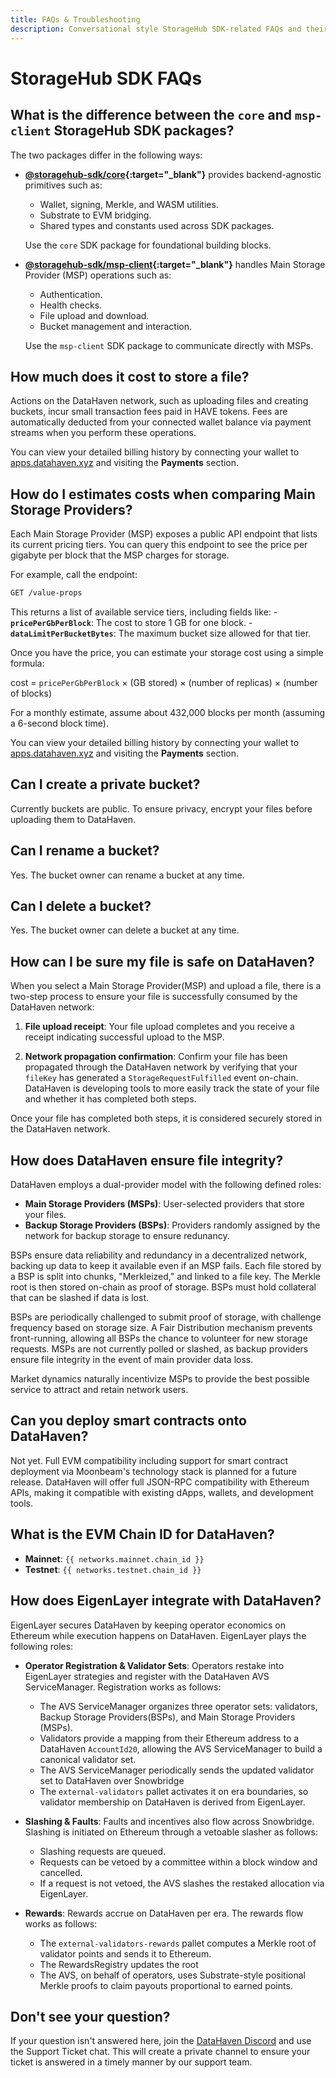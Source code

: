 ```yaml
---
title: FAQs & Troubleshooting
description: Conversational style StorageHub SDK-related FAQs and their answers. Includes bucket management, security best practices, and the role of EigneLayer.
---
```


# StorageHub SDK FAQs

## What is the difference between the `core` and `msp-client` StorageHub SDK packages?

The two packages differ in the following ways:

- **[@storagehub-sdk/core](https://www.npmjs.com/package/@storagehub-sdk/core){:target="_blank"}** provides backend-agnostic primitives such as: 
        
    - Wallet, signing, Merkle, and WASM utilities.
    - Substrate to EVM bridging.
    - Shared types and constants used across SDK packages.
    
    Use the `core` SDK package for foundational building blocks.

- **[@storagehub-sdk/msp-client](https://www.npmjs.com/package/@storagehub-sdk/msp-client){:target="_blank"}** handles Main Storage Provider (MSP) operations such as: 
        
    - Authentication.
    - Health checks.
    - File upload and download.
    - Bucket management and interaction. 
    
    Use the `msp-client` SDK package to communicate directly with MSPs.

## How much does it cost to store a file?

Actions on the DataHaven network, such as uploading files and creating buckets, incur small transaction fees paid in HAVE tokens. Fees are automatically deducted from your connected wallet balance via payment streams when you perform these operations.

You can view your detailed billing history by connecting your wallet to [apps.datahaven.xyz](https://apps.datahaven.xyz) and visiting the **Payments** section.

## How do I estimates costs when comparing Main Storage Providers?

Each Main Storage Provider (MSP) exposes a public API endpoint that lists its current pricing tiers. You can query this endpoint to see the price per gigabyte per block that the MSP charges for storage.

For example, call the endpoint:

```bash
GET /value-props
```

This returns a list of available service tiers, including fields like: 
    - **`pricePerGbPerBlock`**: The cost to store 1 GB for one block. 
    - **`dataLimitPerBucketBytes`**: The maximum bucket size allowed for that tier.

Once you have the price, you can estimate your storage cost using a simple formula:

cost = `pricePerGbPerBlock` × (GB stored) × (number of replicas) × (number of blocks)

For a monthly estimate, assume about 432,000 blocks per month (assuming a 6-second block time).

You can view your detailed billing history by connecting your wallet to [apps.datahaven.xyz](https://apps.datahaven.xyz) and visiting the **Payments** section.

## Can I create a private bucket?

Currently buckets are public. To ensure privacy, encrypt your files before uploading them to DataHaven.

## Can I rename a bucket?

Yes. The bucket owner can rename a bucket at any time.

## Can I delete a bucket?

Yes. The bucket owner can delete a bucket at any time.

## How can I be sure my file is safe on DataHaven?

When you select a Main Storage Provider(MSP) and upload a file, there is a two-step process to ensure your file is successfully consumed by the DataHaven network:

1. **File upload receipt**: Your file upload completes and you receive a receipt indicating successful upload to the MSP.

2. **Network propagation confirmation**: Confirm your file has been propagated through the DataHaven network by verifying that your `fileKey` has generated a `StorageRequestFulfilled` event on-chain. DataHaven is developing tools to more easily track the state of your file and whether it has completed both steps.

Once your file has completed both steps, it is considered securely stored in the DataHaven network.

## How does DataHaven ensure file integrity?

DataHaven employs a dual-provider model with the following defined roles:

- **Main Storage Providers (MSPs)**: User-selected providers that store your files.
- **Backup Storage Providers (BSPs)**: Providers randomly assigned by the network for backup storage to ensure redunancy.

BSPs ensure data reliability and redundancy in a decentralized network, backing up data to keep it available even if an MSP fails. Each file stored by a BSP is split into chunks, "Merkleized," and linked to a file key. The Merkle root is then stored on-chain as proof of storage. BSPs must hold collateral that can be slashed if data is lost. 

BSPs are periodically challenged to submit proof of storage, with challenge frequency based on storage size. A Fair Distribution mechanism prevents front-running, allowing all BSPs the chance to volunteer for new storage requests. MSPs are not currently polled or slashed, as backup providers ensure file integrity in the event of main provider data loss. 

Market dynamics naturally incentivize MSPs to provide the best possible service to attract and retain network users.

## Can you deploy smart contracts onto DataHaven?

Not yet. Full EVM compatibility including support for smart contract deployment via Moonbeam's technology stack is planned for a future release. DataHaven will offer full JSON-RPC compatibility with Ethereum APIs, making it compatible with existing dApps, wallets, and development tools.

## What is the EVM Chain ID for DataHaven?

- **Mainnet**: `{{ networks.mainnet.chain_id }}`
- **Testnet**: `{{ networks.testnet.chain_id }}`

## How does EigenLayer integrate with DataHaven?

EigenLayer secures DataHaven by keeping operator economics on Ethereum while execution happens on DataHaven. EigenLayer plays the following roles:

- **Operator Registration & Validator Sets**: Operators restake into EigenLayer strategies and register with the DataHaven AVS ServiceManager. Registration works as follows:
    - The AVS ServiceManager organizes three operator sets: validators, Backup Storage Providers(BSPs), and Main Storage Providers (MSPs). 
    - Validators provide a mapping from their Ethereum address to a DataHaven `AccountId20`, allowing the AVS ServiceManager to build a canonical validator set. 
    - The AVS ServiceManager periodically sends the updated validator set to DataHaven over Snowbridge 
    - The `external-validators` pallet activates it on era boundaries, so validator membership on DataHaven is derived from EigenLayer.

- **Slashing & Faults**: Faults and incentives also flow across Snowbridge. Slashing is initiated on Ethereum through a vetoable slasher as follows: 
    - Slashing requests are queued. 
    - Requests can be vetoed by a committee within a block window and cancelled.
    - If a request is not vetoed, the AVS slashes the restaked allocation via EigenLayer.

- **Rewards**: Rewards accrue on DataHaven per era. The rewards flow works as follows:
    - The `external-validators-rewards` pallet computes a Merkle root of validator points and sends it to Ethereum. 
    - The RewardsRegistry updates the root
    - The AVS, on behalf of operators, uses Substrate-style positional Merkle proofs to claim payouts proportional to earned points.

## Don't see your question?

If your question isn't answered here, join the [DataHaven Discord](https://discord.gg/datahaven) and use the Support Ticket chat. This will create a private channel to ensure your ticket is answered in a timely manner by our support team.
